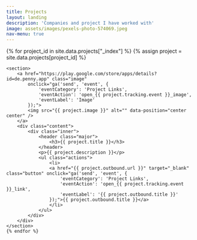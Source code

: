 ```yaml
---
title: Projects
layout: landing
description: 'Companies and project I have worked with'
image: assets/images/pexels-photo-574069.jpeg
nav-menu: true
---
```


<!-- Main -->
<div id="main">

<!-- One -->
<!-- <section id="one">
	<div class="inner">
		<header class="major">
			<h2>Sed amet aliquam</h2>
		</header>
		<p>Nullam et orci eu lorem consequat tincidunt vivamus et sagittis magna sed nunc rhoncus condimentum sem. In efficitur ligula tate urna. Maecenas massa vel lacinia pellentesque lorem ipsum dolor. Nullam et orci eu lorem consequat tincidunt. Vivamus et sagittis libero. Nullam et orci eu lorem consequat tincidunt vivamus et sagittis magna sed nunc rhoncus condimentum sem. In efficitur ligula tate urna.</p>
	</div>
</section> -->

<!-- Two -->
<section id="two" class="spotlights">
	{% for project_id in site.data.projects["_index"] %}
	{% assign project = site.data.projects[project_id] %} 

	<section>
		<a href="https://play.google.com/store/apps/details?id=de.penny.app" class="image" 
			onclick="ga('send', 'event', {
				'eventCategory': 'Project Links',
				'eventAction': 'open_{{ project.tracking.event }}_image',
				'eventLabel': 'Image'
			});">
			<img src="{{ project.image }}" alt="" data-position="center center" />
		</a>
		<div class="content">
			<div class="inner">
				<header class="major">
					<h3>{{ project.title }}</h3>
				</header>
				<p>{{ project.description }}</p>
				<ul class="actions">
					<li>
					<a href="{{ project.outbound.url }}" target="_blank" class="button" onclick="ga('send', 'event', {
						'eventCategory': 'Project Links',
  						'eventAction': 'open_{{ project.tracking.event }}_link',
						'eventLabel': '{{ project.outbound.title }}'
					});">{{ project.outbound.title }}</a>
					</li>
				</ul>
			</div>
		</div>
	</section>
	{% endfor %}
</section>

<!-- Three -->
<!-- <section id="three">
	<div class="inner">
		<header class="major">
			<h2>Massa libero</h2>
		</header>
		<p>Nullam et orci eu lorem consequat tincidunt vivamus et sagittis libero. Mauris aliquet magna magna sed nunc rhoncus pharetra. Pellentesque condimentum sem. In efficitur ligula tate urna. Maecenas laoreet massa vel lacinia pellentesque lorem ipsum dolor. Nullam et orci eu lorem consequat tincidunt. Vivamus et sagittis libero. Mauris aliquet magna magna sed nunc rhoncus amet pharetra et feugiat tempus.</p>
		<ul class="actions">
			<li><a href="generic.html" class="button next">Get Started</a></li>
		</ul>
	</div>
</section> -->

</div>

